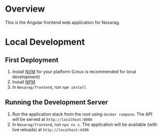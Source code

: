 # Overview 
This is the Angular frontend web application for Nexarag.

# Local Development
## First Deployment
1. Install [NVM](https://github.com/nvm-sh/nvm) for your platform (Linux is recommended for local development)
2. Install [NPM](https://docs.npmjs.com/downloading-and-installing-node-js-and-npm)
3. In `Nexarag/frontend`, run `npm install`

## Running the Development Server
1. Run the application stack from the root using `docker compose`. The API will be served at `http://localhost:8000`
2. In `Nexarag/frontend`, run `npx nx s`. The application will be available (with live reloads) at `http://localhost:4200`
